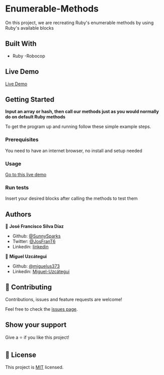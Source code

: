 # Enumerable-Methods
On this project, we are recreating Ruby's enumerable methods by using Ruby's available blocks 

## Built With

- Ruby
-Robocop

## Live Demo

[Live Demo](https://repl.it/@Miguelus373/Enumerable-methods#main.rb)


## Getting Started

**Input an array or hash, then call our methods just as you would normally do on default Ruby methods**


To get the program up and running follow these simple example steps.

### Prerequisites

You need to have an internet browser, no install and setup needed

### Usage

[Go to this live demo](https://repl.it/@Miguelus373/Enumerable-methods#main.rb)

### Run tests

Insert your desired blocks after calling the methods to test them




## Authors

👤 **José Francisco Silva Díaz**

- Github: [@SunnySparks](https://github.com/sunnySparks)
- Twitter: [@JosFranT6](https://twitter.com/josfrant6)
- Linkedin: [linkedin](https://www.linkedin.com/in/josé-francisco-silva-díaz-a2a9421a6)

👤 **Miguel Uzcátegui**
- Github: [@miguelus373](https://github.com/miguelus373)
- Linkedin: [Miguel-Uzcátegui](https://www.linkedin.com/in/miguelus/)

## 🤝 Contributing

Contributions, issues and feature requests are welcome!

Feel free to check the [issues page](issues/).

## Show your support

Give a ⭐️ if you like this project!

## 📝 License

This project is [MIT](lic.url) licensed.
